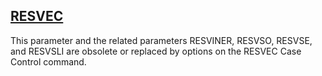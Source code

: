 ## [RESVEC](https://help.hexagonmi.com/bundle/MSC_Nastran_2022.4/page/Nastran_Combined_Book/qrg/parameters/TOC.RESVEC.xhtml)

This parameter and the related parameters RESVINER, RESVSO, RESVSE, and RESVSLI are obsolete or replaced by options on the RESVEC Case Control command.

